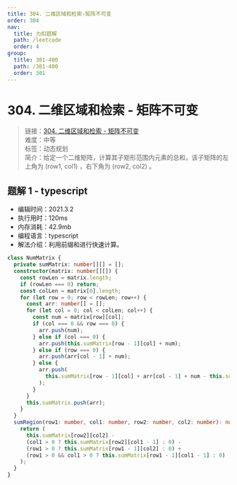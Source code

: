 ```yaml
---
title: 304. 二维区域和检索-矩阵不可变
order: 304
nav:
  title: 力扣题解
  path: /leetcode
  order: 4
group:
  title: 301-400
  path: /301-400
  order: 301
---
```


# 304. 二维区域和检索 - 矩阵不可变

> 链接：[304. 二维区域和检索 - 矩阵不可变](https://leetcode-cn.com/problems/range-sum-query-2d-immutable/)  
> 难度：中等  
> 标签：动态规划  
> 简介：给定一个二维矩阵，计算其子矩形范围内元素的总和，该子矩阵的左上角为 (row1, col1) ，右下角为 (row2, col2) 。

## 题解 1 - typescript

- 编辑时间：2021.3.2
- 执行用时：120ms
- 内存消耗：42.9mb
- 编程语言：typescript
- 解法介绍：利用前缀和进行快速计算。

```typescript
class NumMatrix {
  private sumMatrix: number[][] = [];
  constructor(matrix: number[][]) {
    const rowLen = matrix.length;
    if (rowLen === 0) return;
    const colLen = matrix[0].length;
    for (let row = 0; row < rowLen; row++) {
      const arr: number[] = [];
      for (let col = 0; col < colLen; col++) {
        const num = matrix[row][col];
        if (col === 0 && row === 0) {
          arr.push(num);
        } else if (col === 0) {
          arr.push(this.sumMatrix[row - 1][col] + num);
        } else if (row === 0) {
          arr.push(arr[col - 1] + num);
        } else {
          arr.push(
            this.sumMatrix[row - 1][col] + arr[col - 1] + num - this.sumMatrix[row - 1][col - 1]
          );
        }
      }
      this.sumMatrix.push(arr);
    }
  }
  sumRegion(row1: number, col1: number, row2: number, col2: number): number {
    return (
      this.sumMatrix[row2][col2] -
      (col1 > 0 ? this.sumMatrix[row2][col1 - 1] : 0) -
      (row1 > 0 ? this.sumMatrix[row1 - 1][col2] : 0) +
      (row1 > 0 && col1 > 0 ? this.sumMatrix[row1 - 1][col1 - 1] : 0)
    );
  }
}
```
